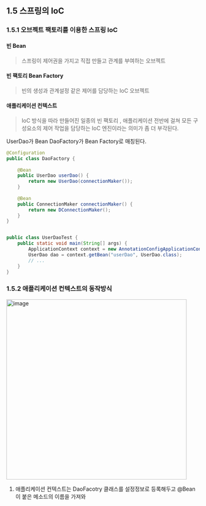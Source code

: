 ## 1.5 스프링의 IoC
### 1.5.1 오브젝트 팩토리를 이용한 스프링 IoC
#### 빈 Bean
> 스프링이 제어권을 가지고 직접 만들고 관계를 부여하는 오브젝트
#### 빈 팩토리 Bean Factory
> 빈의 생성과 관계설정 같은 제어를 담당하는 IoC 오브젝트
#### 애플리케이션 컨텍스트
> IoC 방식을 따라 만들어진 일종의 빈 팩토리 , 애플리케이션 전반에 걸쳐 모든 구성요소의 제어 작업을 담당하는 IoC 엔진이라는 의미가 좀 더 부각된다.

UserDao가 Bean DaoFactory가 Bean Factory로 매칭된다.
```java
@Configuration
public class DaoFactory {
    
    @Bean
    public UserDao userDao() {
        return new UserDao(connectionMaker());
    }
    
    @Bean
    public ConnectionMaker connectionMaker() {
        return new DConnectionMaker();
    }
}


public class UserDaoTest {
    public static void main(String[] args) {
        ApplicationContext context = new AnnotationConfigApplicationContext(DaoFactory.class);
        UserDao dao = context.getBean("userDao", UserDao.class);
        // ...
    }
}
```
### 1.5.2 애플리케이션 컨텍스트의 동작방식
<img width="470" alt="image" src="https://user-images.githubusercontent.com/59868624/213138530-9a4f9f3f-0edb-49aa-a76b-90ab24d730f8.png">

1. 애플리케이션 컨텍스트는 DaoFacotry 클래스를 설정정보로 등록해두고 @Bean이 붙은 메소드의 이름을 가져와 
